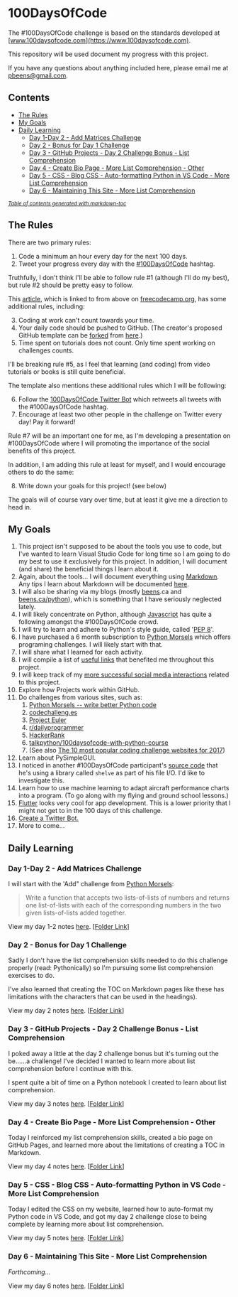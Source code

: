 # 100DaysOfCode

The #100DaysOfCode challenge is based on the standards developed at [www.100daysofcode.com](https://www.100daysofcode.com).

This repository will be used document my progress with this project.

If you have any questions about anything included here, please email me at pbeens@gmail.com.

<!--
    Create TOC at https://ecotrust-canada.github.io/markdown-toc/ and modify accordingly.
-->

## Contents

- [The Rules](#the-rules)
- [My Goals](#my-goals)
- [Daily Learning](#daily-learning)
  * [Day 1-Day 2 - Add Matrices Challenge](#day-1-day-2---add-matrices-challenge)
  * [Day 2 - Bonus for Day 1 Challenge](#day-2---bonus-for-day-1-challenge)
  * [Day 3 - GitHub Projects - Day 2 Challenge Bonus - List Comprehension](#day-3---github-projects---day-2-challenge-bonus---list-comprehension)
  * [Day 4 - Create Bio Page - More List Comprehension - Other](#day-4---create-bio-page---more-list-comprehension---other)
  * [Day 5 - CSS - Blog CSS - Auto-formatting Python in VS Code - More List Comprehension](#day-5---css---blog-css---auto-formatting-python-in-vs-code---more-list-comprehension)
  * [Day 6 - Maintaining This Site - More List Comprehension](#day-6---maintaining-this-site---more-list-comprehension)

<small><i><a href='http://ecotrust-canada.github.io/markdown-toc/'>Table of contents generated with markdown-toc</a></i></small>

## The Rules

There are two primary rules:

1. Code a minimum an hour every day for the next 100 days.
2. Tweet your progress every day with the [#100DaysOfCode](https://twitter.com/hashtag/100daysofcode) hashtag.

Truthfully, I don't think I'll be able to follow rule #1 (although I'll do my best), but rule #2 should be pretty easy to follow.

This [article](https://www.freecodecamp.org/news/join-the-100daysofcode-556ddb4579e4/), which is linked to from above on [freecodecamp.org](https://www.freecodecamp.org), has some additional rules, including:

3. Coding at work can't count towards your time.
4. Your daily code should be pushed to GitHub. (The creator's proposed GitHub template can be [forked](https://help.github.com/en/articles/fork-a-repo) from [here](https://github.com/kallaway/100-days-of-code).)
5. Time spent on tutorials does not count. Only time spent working on challenges counts.

I'll be breaking rule #5, as I feel that learning (and coding) from video tutorials or books is still quite beneficial.

The template also mentions these additional rules which I will be following:

6. Follow the [100DaysOfCode Twitter Bot](https://twitter.com/_100DaysOfCode) which retweets all tweets with the #100DaysOfCode hashtag. 
7. Encourage at least two other people in the challenge on Twitter every day! Pay it forward!

Rule #7 will be an important one for me, as I'm developing a presentation on #100DaysOfCode where I will promoting the importance of the social benefits of this project.

In addition, I am adding this rule at least for myself, and I would encourage others to do the same:

8. Write down your goals for this project! (see below)

The goals will of course vary over time, but at least it give me a direction to head in.

## My Goals

1. This project isn't supposed to be about the tools you use to code, but I've wanted to learn Visual Studio Code for long time so I am going to do my best to use it exclusively for this project. In addition, I will document (and share) the beneficial things I learn about it.
1. Again, about the tools... I will document everything using [Markdown](https://en.wikipedia.org/wiki/Markdown). Any tips I learn about Markdown will be documented [here](Markdown-Tips.md).
1. I will also be sharing via my blogs (mostly [beens](https://www.beens.ca).ca and [beens.ca/python](https://www.beens.ca/python/)), which is something that I have seriously neglected lately.
1. I will likely concentrate on Python, although [Javascript](https://twitter.com/search?q=%23100DaysOfCode%20%23javascript&src=typed_query) has quite a following amongst the #100DaysOfCode crowd.
1. I will try to learn and adhere to Python's style guide, called '[PEP 8](https://www.python.org/dev/peps/pep-0008/)'.
1. I have purchased a 6 month subscription to [Python Morsels](https://www.pythonmorsels.com) which offers programing challenges. I will likely start with that.
1. I will share what I learned for each activity.
1. I will compile a list of [useful links](Links.md) that benefited me throughout this project.
1. I will keep track of my [more successful social media interactions](Social-Media/README.md) related to this project. 
1. Explore how Projects work within GitHub.
1. Do challenges from various sites, such as:
    1. [Python Morsels -- write better Python code](https://www.pythonmorsels.com)
    1. [codechalleng.es](https://codechalleng.es/bites/1/)
    1. [Project Euler](https://www.projecteuler.net/)
    1. [r/dailyprogrammer](https://www.reddit.com/r/dailyprogrammer/)
    1. [HackerRank](https://www.hackerrank.com)
    1. [talkpython/100daysofcode-with-python-course](https://github.com/talkpython/100daysofcode-with-python-course)
    1. (See also [The 10 most popular coding challenge websites for 2017](https://www.freecodecamp.org/news/the-10-most-popular-coding-challenge-websites-of-2016-fb8a5672d22f/))
1. Learn about PySimpleGUI.
1. I noticed in another #100DaysOfCode participant's [source code](https://github.com/harunaadoga/100daysofcode/blob/master/fileReadWrite.py) that he's using a library called `shelve` as part of his file I/O. I'd like to investigate this.
1. Learn how to use machine learning to adapt aircraft performance charts into a program. (To go along with my flying and ground school lessons.)
1. [Flutter](https://flutter.dev/) looks very cool for app development. This is a lower priority that I might not get to in the 100 days of this challenge.
1. [Create a Twitter Bot.](https://www.labnol.org/internet/write-twitter-bot/27902/)
1. More to come...

## Daily Learning

### Day 1-Day 2 - Add Matrices Challenge

I will start with the 'Add" challenge from [Python Morsels](https://www.pythonmorsels.com):

> Write a function that accepts two lists-of-lists of numbers and returns one list-of-lists with each of the corresponding numbers in the two given lists-of-lists added together.

View my day 1-2 notes [here](Days/01/README.md). [[Folder Link](Days/01-02/)]

### Day 2 - Bonus for Day 1 Challenge

Sadly I don't have the list comprehension skills needed to do this challenge properly (read: Pythonically) so I'm pursuing some list comprehension exercises to do. 

I've also learned that creating the TOC on Markdown pages like these has limitations with the characters that can be used in the headings).

View my day 2 notes [here](Days/02/README.md). [[Folder Link](Days/02/)]

### Day 3 - GitHub Projects - Day 2 Challenge Bonus - List Comprehension

I poked away a little at the day 2 challenge bonus but it's turning out the be......a challenge! I've decided I wanted to learn more about list comprehension before I continue with this.

I spent quite a bit of time on a Python notebook I created to learn about list comprehension.

View my day 3 notes [here](Days/03/README.md). [[Folder Link](Days/03/)]

### Day 4 - Create Bio Page - More List Comprehension - Other

Today I reinforced my list comprehension skills, created a bio page on GitHub Pages, and learned more about the limitations of creating a TOC in Markdown.

View my day 4 notes [here](Days/04/README.md). [[Folder Link](Days/04/)]

### Day 5 - CSS - Blog CSS - Auto-formatting Python in VS Code - More List Comprehension

Today I edited the CSS on my website, learned how to auto-format my Python code in VS Code, and got my day 2 challenge close to being complete by learning more about list comprehension.

View my day 5 notes [here](Days/05/README.md). [[Folder Link](Days/05/)]

### Day 6 - Maintaining This Site - More List Comprehension

_Forthcoming..._

View my day 6 notes [here](Days/06/README.md). [[Folder Link](Days/06/)]
